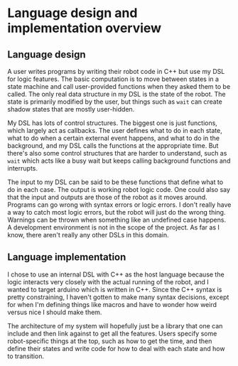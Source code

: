 # Language design and implementation overview

## Language design
A user writes programs by writing their robot code in C++ but use my DSL for logic features. The basic computation is to move between states in a state machine and call user-provided functions when they asked them to be called. The only real data structure in my DSL is the state of the robot. The state is primarily modified by the user, but things such as `wait` can create shadow states that are mostly user-hidden.

My DSL has lots of control structures. The biggest one is just functions, which largely act as callbacks. The user defines what to do in each state, what to do when a certain external event happens, and what to do in the background, and my DSL calls the functions at the appropriate time. But there's also some control structures that are harder to understand, such as `wait` which acts like a busy wait but keeps calling background functions and interrupts.

The input to my DSL can be said to be these functions that define what to do in each case. The output is working robot logic code. One could also say that the input and outputs are those of the robot as it moves around. Programs can go wrong with syntax errors or logic errors. I don't really have a way to catch most logic errors, but the robot will just do the wrong thing. Warnings can be thrown when something like an undefined case happens. A development environment is not in the scope of the project. As far as I know, there aren't really any other DSLs in this domain.

## Language implementation
I chose to use an internal DSL with C++ as the host language because the logic interacts very closely with the actual running of the robot, and I wanted to target arduino which is written in C++. Since the C++ syntax is pretty constraining, I haven't gotten to make many syntax decisions, except for when I'm defining things like macros and have to wonder how weird versus nice I should make them.

The architecture of my system will hopefully just be a library that one can include and then link against to get all the features. Users specify some robot-specific things at the top, such as how to get the time, and then define their states and write code for how to deal with each state and how to transition.
